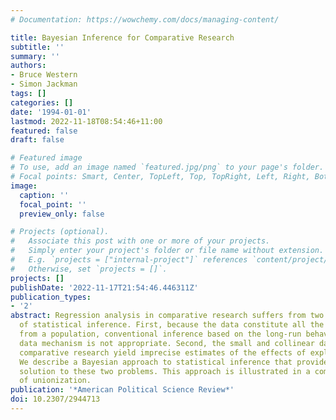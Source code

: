 ```yaml
---
# Documentation: https://wowchemy.com/docs/managing-content/

title: Bayesian Inference for Comparative Research
subtitle: ''
summary: ''
authors:
- Bruce Western
- Simon Jackman
tags: []
categories: []
date: '1994-01-01'
lastmod: 2022-11-18T08:54:46+11:00
featured: false
draft: false

# Featured image
# To use, add an image named `featured.jpg/png` to your page's folder.
# Focal points: Smart, Center, TopLeft, Top, TopRight, Left, Right, BottomLeft, Bottom, BottomRight.
image:
  caption: ''
  focal_point: ''
  preview_only: false

# Projects (optional).
#   Associate this post with one or more of your projects.
#   Simply enter your project's folder or file name without extension.
#   E.g. `projects = ["internal-project"]` references `content/project/deep-learning/index.md`.
#   Otherwise, set `projects = []`.
projects: []
publishDate: '2022-11-17T21:54:46.446311Z'
publication_types:
- '2'
abstract: Regression analysis in comparative research suffers from two distinct problems
  of statistical inference. First, because the data constitute all the available observations
  from a population, conventional inference based on the long-run behavior of a repeatable
  data mechanism is not appropriate. Second, the small and collinear data sets of
  comparative research yield imprecise estimates of the effects of explanatory variables.
  We describe a Bayesian approach to statistical inference that provides a unified
  solution to these two problems. This approach is illustrated in a comparative analysis
  of unionization.
publication: '*American Political Science Review*'
doi: 10.2307/2944713
---
```

